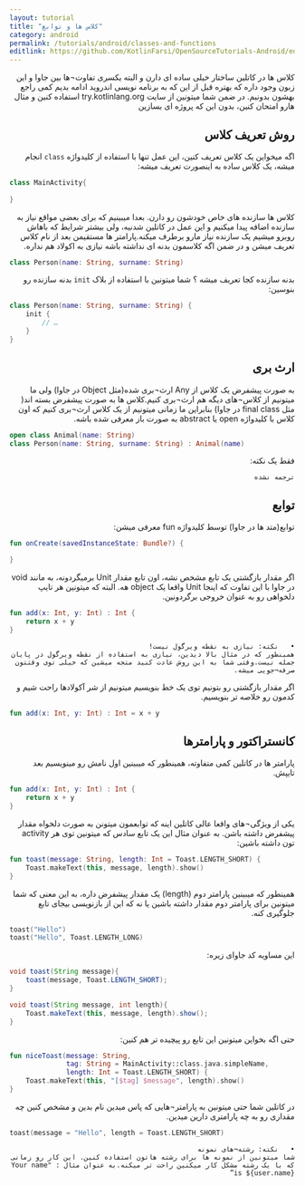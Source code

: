```yaml
---
layout: tutorial
title: "کلاس ها و توابع"
category: android
permalink: /tutorials/android/classes-and-functions
editlink: https://github.com/KotlinFarsi/OpenSourceTutorials-Android/edit/master/src/classes-and-functions/README.md
---
```



<div dir="rtl" markdown="1">



کلاس ها در کاتلین ساختار خیلی ساده ای دارن و البته یکسری تفاوت¬ها بین جاوا و این زبون وجود داره که بهتره قبل از این که به برنامه نویسی اندروید ادامه بدیم کمی راجع بهشون بدونیم. در ضمن شما میتونین از سایت try.kotlinlang.org استفاده کنین و مثال هارو امتحان کنین، بدون این که پروژه ای بسازین


<div id="روش-تعریف-کلاس" dir="rtl" markdown="1">

## روش تعریف کلاس

</div>

اگه میخواین یک کلاس تعریف کنین، این عمل تنها با استفاده از کلیدواژه `class` انجام میشه، یک کلاس ساده به اینصورت تعریف میشه:

</div>

```kotlin
class MainActivity{
    
}
```

<div dir="rtl" markdown="1">

کلاس ها سازنده های خاص خودشون رو دارن. بعدا میبینیم که برای بعضی مواقع نیاز به سازنده اضافه پیدا میکنیم و این عمل در کاتلین شدنیه، ولی بیشتر شرایط که باهاش روبرو میشیم یک سازنده نیاز مارو برطرف میکنه.پارامتر ها مستقیمن بعد از نام کلاس تعریف میشن و در ضمن اگه کلاسمون بدنه ای نداشته باشه نیازی به اکولاد هم نداره.

</div>

```kotlin
class Person(name: String, surname: String)
```

<div dir="rtl" markdown="1">

بدنه سازنده کجا تعریف میشه ؟ شما میتونین با استفاده از بلاک `init` بدنه سازنده رو بنوسین:

</div>

```kotlin
class Person(name: String, surname: String) {
    init {
        // …
    }
}
```

<div dir="rtl" markdown="1">

<div id="ارث-بری" dir="rtl" markdown="1">

## ارث بری

</div>

به صورت پیشفرض یک کلاس از Any ارث¬بری شده(مثل Object در جاوا) ولی ما میتونیم از کلاس¬های دیگه هم ارث¬بری کنیم.کلاس ها به صورت پیشفرض بسته اند( مثل final class در جاوا) بنابراین ما زمانی میتونیم از یک کلاس ارث¬بری کنیم که اون کلاس با کلیدواژه open یا abstract به صورت باز معرفی شده باشه.

</div>

```kotlin
open class Animal(name: String)
class Person(name: String, surname: String) : Animal(name)
```

<div dir="rtl" markdown="1">


فقط یک نکته:

    ترجمه نشده


</div>


<div dir="rtl" markdown="1">

<div id="توابع" dir="rtl" markdown="1">

## توابع

</div>

توابع(متد ها در جاوا) توسط کلیدواژه fun معرفی میشن:

</div>

```kotlin
fun onCreate(savedInstanceState: Bundle?) {

}
```

<div dir="rtl" markdown="1">

اگر مقدار بازگشتی یک تابع مشخص نشه، اون تابع مقدار Unit برمیگردونه، به مانند void در جاوا با این تفاوت که اینجا Unit واقعا یک object هه. البته که میتونین هر تایپ دلخواهی رو به عنوان خروجی برگردونین.

</div>

```kotlin
fun add(x: Int, y: Int) : Int {
    return x + y
}
```
<div dir="rtl" markdown="1">

    •	نکته: نیازی به نقطه ویرگول نیست!
    همینطور که در مثال بالا دیدین، نیازی به استفاده از نقطه ویرگول در پایان جمله نیست.وقتی شما به این روش عادت کنید متجه میشین که خیلی توی وقتتون صرفه¬جویی میشه.

اگر مقدار بازگشتی رو بتونیم توی یک خط بنویسیم میتونیم از شر آکولادها راحت شیم و کدمون رو خلاصه تر بنویسیم.

</div>

```kotlin
fun add(x: Int, y: Int) : Int = x + y
```

<div dir="rtl" markdown="1">

<div id="کانستراکتور-و-پارامترها" dir="rtl" markdown="1">

## کانستراکتور و پارامترها

</div>

پارامتر ها در کاتلین کمی متفاوته، همینطور که میبینین اول نامش رو مینویسیم بعد تایپش.

</div>

```kotlin
fun add(x: Int, y: Int) : Int {
    return x + y
}
```

<div dir="rtl" markdown="1">

یکی از ویژگی¬های واقعا عالی کاتلین اینه که توابعمون میتونن به صورت دلخواه مقدار پیشفرض داشته باشن. به عنوان مثال این یک تابع سادس که میتونین توی هر activity تون داشته باشین:

</div>

```kotlin
fun toast(message: String, length: Int = Toast.LENGTH_SHORT) {
    Toast.makeText(this, message, length).show()
}
```

<div dir="rtl" markdown="1">

همینطور که میبینین پارامتر دوم (length) یک مقدار پیشفرض داره، به این معنی که شما میتونین برای پارامتر دوم مقدار داشته باشین یا نه که این از بازنویسی بیجای تابع جلوگیری کنه.

</div>

```kotlin
toast("Hello")
toast("Hello", Toast.LENGTH_LONG)
```

<div dir="rtl" markdown="1">

این مساویه کد جاوای زیره:

</div>

```java
void toast(String message){
    toast(message, Toast.LENGTH_SHORT);
}

void toast(String message, int length){
    Toast.makeText(this, message, length).show();
}
```

<div dir="rtl" markdown="1">

حتی اگه بخواین میتونین این تابع رو پیچیده تر هم کنین:

</div>

```kotlin
fun niceToast(message: String,
              tag: String = MainActivity::class.java.simpleName,
              length: Int = Toast.LENGTH_SHORT) {
    Toast.makeText(this, "[$tag] $message", length).show()
}
```

<div dir="rtl" markdown="1">

در کاتلین شما حتی میتونین به پارامتر¬هایی که پاس میدین نام بدین و مشخص کنین چه مقداری رو به چه پارامتری دارین میدین.

</div>

```kotlin
toast(message = "Hello", length = Toast.LENGTH_SHORT)
```

<div dir="rtl" markdown="1">

    •	نکته: رشته¬های نمونه
    شما میتونین از نمونه ها برای رشته هاتون استفاده کنین. این کار رو زمانی که با یک رشته مشکل کار میکنین راحت تر میکنه.به عنوان مثال : "Your name is ${user.name}”

</div>
